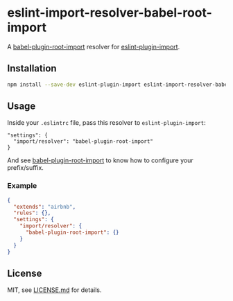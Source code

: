 # eslint-import-resolver-babel-root-import

A [babel-plugin-root-import] resolver for [eslint-plugin-import].

## Installation

```sh
npm install --save-dev eslint-plugin-import eslint-import-resolver-babel-root-import
```

## Usage

Inside your `.eslintrc` file, pass this resolver to `eslint-plugin-import`:
```
"settings": {
  "import/resolver": "babel-plugin-root-import"
}
```

And see [babel-plugin-root-import] to know how to configure
your prefix/suffix.

### Example

```json
{
  "extends": "airbnb",
  "rules": {},
  "settings": {
    "import/resolver": {
      "babel-plugin-root-import": {}
    }
  }
}
```

## License

MIT, see [LICENSE.md](/LICENSE.md) for details.


[babel-plugin-root-import]: https://github.com/entwicklerstube/babel-plugin-root-import
[eslint-plugin-import]: https://github.com/benmosher/eslint-plugin-import
